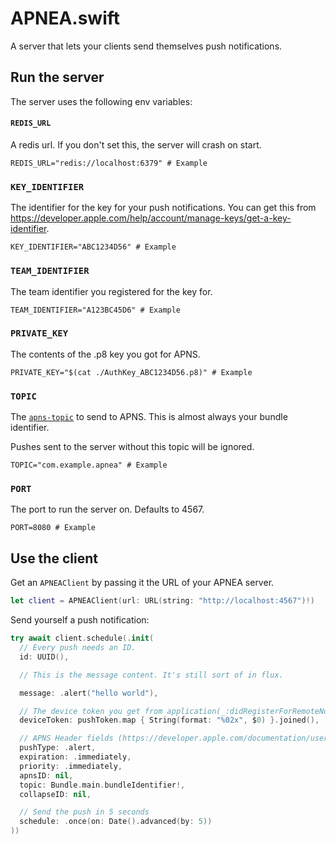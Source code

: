 # APNEA.swift

A server that lets your clients send themselves push notifications.

## Run the server

The server uses the following env variables:

#### `REDIS_URL`

A redis url. If you don't set this, the server will crash on start.

```
REDIS_URL="redis://localhost:6379" # Example
```

### `KEY_IDENTIFIER`

The identifier for the key for your push notifications. You can get this from https://developer.apple.com/help/account/manage-keys/get-a-key-identifier.

```
KEY_IDENTIFIER="ABC1234D56" # Example
```

### `TEAM_IDENTIFIER`

The team identifier you registered for the key for.

```
TEAM_IDENTIFIER="A123BC45D6" # Example
```

### `PRIVATE_KEY`

The contents of the .p8 key you got for APNS.

```
PRIVATE_KEY="$(cat ./AuthKey_ABC1234D56.p8)" # Example
```

### `TOPIC`

The [`apns-topic`](https://developer.apple.com/documentation/usernotifications/sending-notification-requests-to-apns#Send-a-POST-request-to-APNs) to send to APNS. This is almost always your bundle identifier.

Pushes sent to the server without this topic will be ignored.

```
TOPIC="com.example.apnea" # Example
```

### `PORT`

The port to run the server on. Defaults to 4567.

```
PORT=8080 # Example
```

## Use the client 

Get an `APNEAClient` by passing it the URL of your APNEA server.

```swift
let client = APNEAClient(url: URL(string: "http://localhost:4567")!)
```

Send yourself a push notification:

```swift
try await client.schedule(.init(
  // Every push needs an ID.
  id: UUID(),

  // This is the message content. It's still sort of in flux.

  message: .alert("hello world"),

  // The device token you get from application(_:didRegisterForRemoteNotificationsWithDeviceToken:)
  deviceToken: pushToken.map { String(format: "%02x", $0) }.joined(),

  // APNS Header fields (https://developer.apple.com/documentation/usernotifications/sending-notification-requests-to-apns#Send-a-POST-request-to-APNs)
  pushType: .alert,
  expiration: .immediately,
  priority: .immediately,
  apnsID: nil,
  topic: Bundle.main.bundleIdentifier!,
  collapseID: nil,

  // Send the push in 5 seconds
  schedule: .once(on: Date().advanced(by: 5))
))
```
